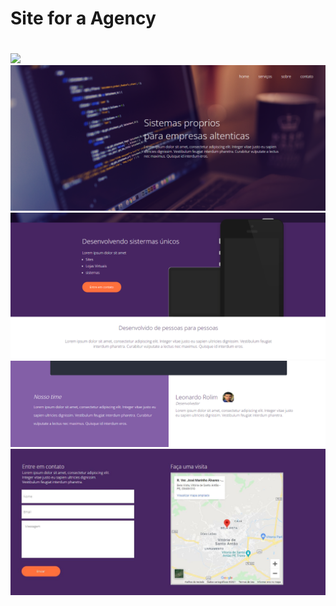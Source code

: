 # Site for a Agency <h1>

<img src="readme/Projeto-3.gif">
<img src="readme/home.PNG">
<img src="readme/serviços.PNG">
<img src="readme/sobre.PNG">
<img src="readme/contato.JPG">